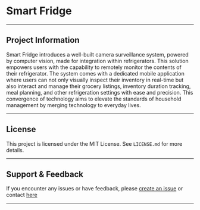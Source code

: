 # Smart Fridge

---

## Project Information

Smart Fridge introduces a well-built camera surveillance system, powered by computer vision, made for integration within refrigerators. 
This solution empowers users with the capability to remotely monitor the contents of their refrigerator. 
The system comes with a dedicated mobile application where users can not only visually inspect their inventory in real-time but also interact and manage their grocery listings, 
inventory duration tracking, meal planning, and other refrigeration settings with ease and precision. 
This convergence of technology aims to elevate the standards of household management by merging technology to everyday lives.

---

## License

This project is licensed under the MIT License. See `LICENSE.md` for more details.

---

## Support & Feedback

If you encounter any issues or have feedback, please [create an issue](https://github.com/josephchay/smart-fridge/issues) or contact [here](mailto:hcyjc11@nottingham.edu.my?subject=Enquiry%20regarding%20[topic])

---